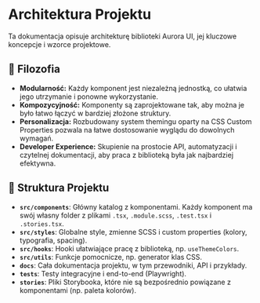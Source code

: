 # Architektura Projektu

Ta dokumentacja opisuje architekturę biblioteki Aurora UI, jej kluczowe koncepcje i wzorce projektowe.

## 🎯 Filozofia

- **Modularność:** Każdy komponent jest niezależną jednostką, co ułatwia jego utrzymanie i ponowne wykorzystanie.
- **Kompozycyjność:** Komponenty są zaprojektowane tak, aby można je było łatwo łączyć w bardziej złożone struktury.
- **Personalizacja:** Rozbudowany system themingu oparty na CSS Custom Properties pozwala na łatwe dostosowanie wyglądu do dowolnych wymagań.
- **Developer Experience:** Skupienie na prostocie API, automatyzacji i czytelnej dokumentacji, aby praca z biblioteką była jak najbardziej efektywna.

## 📂 Struktura Projektu

- **`src/components`**: Główny katalog z komponentami. Każdy komponent ma swój własny folder z plikami `.tsx`, `.module.scss`, `.test.tsx` i `.stories.tsx`.
- **`src/styles`**: Globalne style, zmienne SCSS i custom properties (kolory, typografia, spacing).
- **`src/hooks`**: Hooki ułatwiające pracę z biblioteką, np. `useThemeColors`.
- **`src/utils`**: Funkcje pomocnicze, np. generator klas CSS.
- **`docs`**: Cała dokumentacja projektu, w tym przewodniki, API i przykłady.
- **`tests`**: Testy integracyjne i end-to-end (Playwright).
- **`stories`**: Pliki Storybooka, które nie są bezpośrednio powiązane z komponentami (np. paleta kolorów).
